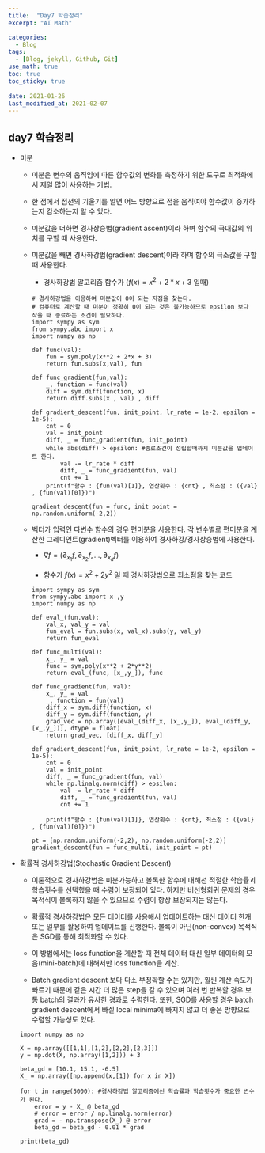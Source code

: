 ```yaml
---
title:  "Day7 학습정리"
excerpt: "AI Math"

categories:
  - Blog
tags:
  - [Blog, jekyll, Github, Git]
use_math: true
toc: true
toc_sticky: true
 
date: 2021-01-26
last_modified_at: 2021-02-07
---
```


## day7 학습정리

* 미분 

    * 미분은 변수의 움직임에 따른 함수값의 변화를 측정하기 위한 도구로 최적화에서 제일 많이 사용하는 기법.
    
    * 한 점에서 접선의 기울기를 알면 어느 방향으로 점을 움직여야 함수값이 증가하는지 감소하는지 알 수 있다.

    * 미분값을 더하면 경사상승법(gradient ascent)이라 하며 함수의 극대값의 위치를 구할 때 사용한다.

    * 미분값을 빼면 경사하강법(gradient descent)이라 하며 함수의 극소값을 구할 때 사용한다.
    
    

        * 경사하강법 알고리즘 함수가 ($f(x) = x^2 + 2*x + 3$ 일때)
        
        
        ```
        # 경사하강법을 이용하여 미분값이 0이 되는 지점을 찾는다. 
        # 컴퓨터로 계산할 때 미분이 정확히 0이 되는 것은 불가능하므로 epsilon 보다 작을 때 종료하는 조건이 필요하다.
        import sympy as sym
        from sympy.abc import x
        import numpy as np

        def func(val):
            fun = sym.poly(x**2 + 2*x + 3)
            return fun.subs(x,val), fun

        def func_gradient(fun,val):
            _, function = func(val)
            diff = sym.diff(function, x)
            return diff.subs(x , val) , diff

        def gradient_descent(fun, init_point, lr_rate = 1e-2, epsilon = 1e-5):
            cnt = 0
            val = init_point    
            diff, _ = func_gradient(fun, init_point)
            while abs(diff) > epsilon: #종료조건이 성립할때까지 미분값을 업데이트 한다.
                val -= lr_rate * diff
                diff, _ = func_gradient(fun, val)
                cnt += 1
            print(f"함수 : {fun(val)[1]}, 연산횟수 : {cnt} , 최소점 : ({val} , {fun(val)[0]})")

        gradient_descent(fun = func, init_point = np.random.uniform(-2,2))
        ```



    * 벡터가 입력인 다변수 함수의 경우 편미분을 사용한다. 각 변수별로 편미분을 계산한 그레디언트(gradient)벡터를 이용하여 경사하강/경사상승법에 사용한다.

        * $\nabla f = (\partial_{x_{1}}f,\partial_{x_{2}}f,...,\partial_{x_{d}}f)$
        
        

        * 함수가 $f(x) = x^2 + 2y^2$ 일 때  경사하강법으로 최소점을 찾는 코드
        
        
        ```
        import sympy as sym
        from sympy.abc import x ,y
        import numpy as np

        def eval_(fun,val):
            val_x, val_y = val
            fun_eval = fun.subs(x, val_x).subs(y, val_y)
            return fun_eval

        def func_multi(val):
            x_, y_ = val
            func = sym.poly(x**2 + 2*y**2)
            return eval_(func, [x_,y_]), func

        def func_gradient(fun, val):
            x_, y_ = val
            _, function = fun(val)
            diff_x = sym.diff(function, x)
            diff_y = sym.diff(function, y)
            grad_vec = np.array([eval_(diff_x, [x_,y_]), eval_(diff_y, [x_,y_])], dtype = float)
            return grad_vec, [diff_x, diff_y]

        def gradient_descent(fun, init_point, lr_rate = 1e-2, epsilon = 1e-5):
            cnt = 0
            val = init_point
            diff, _ = func_gradient(fun, val)
            while np.linalg.norm(diff) > epsilon:
                val -= lr_rate * diff
                diff, _ = func_gradient(fun, val)
                cnt += 1

            print(f"함수 : {fun(val)[1]}, 연산횟수 : {cnt}, 최소점 : ({val} , {fun(val)[0]})")

        pt = [np.random.uniform(-2,2), np.random.uniform(-2,2)]
        gradient_descent(fun = func_multi, init_point = pt)
        ```



* 확률적 경사하강법(Stochastic Gradient Descent)

    * 이론적으로 경사하강법은 미분가능하고 볼록한 함수에 대해선 적절한 학습률괴 학습횟수를 선택했을 때 수렴이 보장되어 있다. 하지만 비선형회귀 문제의 경우 목적식이 볼록하지 않을 수 있으므로 수렴이 항상 보장되지는 않는다.

    * 확률적 경사하강법은 모든 데이터를 사용해서 업데이트하는 대신 데이터 한개 또는 일부를 활용하여 업데이트를 진행한다. 볼록이 아닌(non-convex) 목적식은 SGD를 통해 최적화할 수 있다.

    * 이 방법에서는 loss function을 계산할 때 전체 데이터 대신 일부 데이터의 모음(mini-batch)에 대해서만 loss function을 계산.

    * Batch gradient descent 보다 다소 부정확할 수는 있지만, 훨씬 계산 속도가 빠르기 때문에 같은 시간 더 많은 step을 갈 수 있으며 여러 번 반복할 경우 보통 batch의 결과가 유사한 경과로 수렴한다. 또한, SGD를 사용할 경우 batch gradient descent에서 빠질 local minima에 빠지지 않고 더 좋은 방향으로 수렴할 가능성도 있다.


    ```
    import numpy as np

    X = np.array([[1,1],[1,2],[2,2],[2,3]])
    y = np.dot(X, np.array([1,2])) + 3

    beta_gd = [10.1, 15.1, -6.5]
    X_ = np.array([np.append(x,[1]) for x in X])

    for t in range(5000): #경사하강법 알고리즘에선 학습률과 학습횟수가 중요한 변수가 된다.
        error = y - X_ @ beta_gd
        # error = error / np.linalg.norm(error)
        grad = - np.transpose(X_) @ error
        beta_gd = beta_gd - 0.01 * grad

    print(beta_gd)
    ```
    
